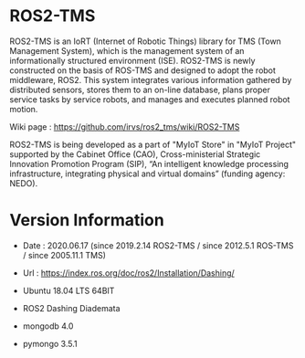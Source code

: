 # ROS2-TMS

ROS2-TMS is an IoRT (Internet of Robotic Things) library for TMS (Town Management System), which is the management system of an informationally structured environment (ISE). ROS2-TMS is newly constructed on the basis of ROS-TMS and designed to adopt the robot middleware, ROS2. This system integrates various information gathered by distributed sensors, stores them to an on-line database, plans proper service tasks by service robots, and manages and executes planned robot motion.

Wiki page : https://github.com/irvs/ros2_tms/wiki/ROS2-TMS

ROS2-TMS is being developed as a part of "MyIoT Store" in "MyIoT Project" supported by the Cabinet Office (CAO), Cross-ministerial Strategic Innovation Promotion Program (SIP), “An intelligent knowledge processing infrastructure, integrating physical and virtual domains” (funding agency: NEDO).

# Version Information

* Date : 2020.06.17 (since 2019.2.14 ROS2-TMS / since 2012.5.1 ROS-TMS / since 2005.11.1 TMS)  
  
* Url : https://index.ros.org/doc/ros2/Installation/Dashing/     

* Ubuntu 18.04 LTS 64BIT  

* ROS2 Dashing Diademata  

* mongodb 4.0  

* pymongo 3.5.1    


